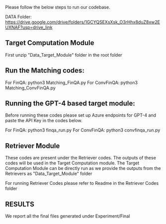 Please follow the below steps to run our codebase.

DATA Folder: https://drive.google.com/drive/folders/1GCYQSEXsXsk_O3rHhx8duZ8xw2EUXNAF?usp=drive_link

## Target Computation Module

First unzip "Data_Target_Module" folder in the root folder

## Run the Matching codes:

For FinQA: python3 Matching_FinQA.py
For ConvFinQA: python3 Matching_ConvFinQA.py

## Running the GPT-4 based target module:

Before running these codes please set up Azure endpoints for GPT-4 and paste the API Key in the codes below.

For FinQA: python3 finqa_run.py
For ConvFinQA: python3 convfinqa_run.py


## Retriever Module

These codes are present under the Retriever codes. The outputs of these codes will be used in the Target Computation module. 
The Target Computation Module can be directly run as we provide the outputs from the Retrievers as "Data_Target_Module" folder

For running Retriever Codes please refer to Readme in the Retriever Codes folder

## RESULTS

We report all the final files generated under Experiment/Final



